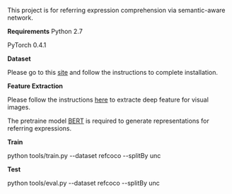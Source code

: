 This project is for referring expression comprehension via semantic-aware network.

**Requirements**
Python 2.7

PyTorch 0.4.1

**Dataset**

Please go to this [site](https://github.com/lichengunc/refer) and follow the instructions to complete installation.

**Feature Extraction**

Please follow the instructions [here](https://github.com/lichengunc/MAttNet) to extracte deep feature for visual images.

The pretraine model [BERT](https://github.com/codertimo/BERT-pytorch) is required to generate representations for referring expressions.

**Train**

python tools/train.py --dataset refcoco --splitBy unc

**Test**

python tools/eval.py --dataset refcoco --splitBy unc
